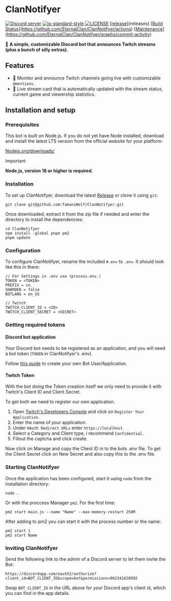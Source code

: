 # ClanNotifyer
[![Discord server](https://img.shields.io/discord/720746186788831323?color=%237289da&label=discord%20server&logo=discord)](https://discord.gg/cFyC9pmanj)
[![js-standard-style](https://img.shields.io/badge/code%20style-standard-brightgreen.svg?style=flat-square)](https://github.com/feross/standard)
[![LICENSE](https://img.shields.io/github/license/EternalClan/ClanNotifyer?style=flat-square)](LICENSE)
[[release](https://img.shields.io/github/v/release/EternalClan/ClanNotifyer?include_prereleases&display_name=release&style=flat-square)](releases)
[[Build Status](https://github.com/EternalClan/ClanNotifyer/workflows/Node.js%20CI/badge.svg)](https://github.com/EternalClan/ClanNotifyer/actions)
[[Maintenance](https://img.shields.io/maintenance/yes/2024?style=flat-square)](https://github.com/EternalClan/ClanNotifyer/graphs/commit-activity)

🤖 **A simple, customizable Discord bot that announces Twitch streams (plus a bunch of silly extras).**

## Features

 - 📢 Monitor and announce Twitch channels going live with customizable `@mentions`.
 - 🔴 Live stream card that is automatically updated with the stream status, current game and viewership statistics.

## Installation and setup

### Prerequisites

This bot is built on Node.js. If you do not yet have Node installed, download and install the latest LTS version from the official website for your platform:

[Nodejs.org/downloads/](https://nodejs.org/en/download/)

> [!IMPORTANT]
> **Node.js, version 18 or higher is required.**

### Installation

To set up ClanNotifyer, download the latest [Release](https://github.com/EternalClan/ClanNotifyer/releases) or clone it using `git`:

    git clone git@github.com:TamaniWolf/ClanNotifyer.git
    
Once downloaded, extract it from the zip file if needed and enter the directory to install the dependencies:

    cd ClanNotifyer
    npm install -global pnpm pm2
    pnpm update

### Configuration
 
To configure ClanNotifyer, rename the included `#.env` to `.env`. It should look like this in there:

```.env
// For Settings in .env use (process.env.) 
TOKEN = <TOKEN>
PREFIX = cn.
SHARDED = false
BOTLANG = en_US

// Twitch
TWITCH_CLIENT_ID = <ID>
TWITCH_CLIENT_SECRET = <SECRET>
```

### Getting required tokens

#### Discord bot application
Your Discord bot needs to be registered as an application, and you will need a bot token  (`TOKEN` in ClanNotifyer's .env).

Follow [this guide](https://github.com/reactiflux/discord-irc/wiki/Creating-a-discord-bot-&-getting-a-token) to create your own Bot User/Application.

<!--
#### Twitch token - Manually
> [!NOTE]
> This part is only for Educational use and is not necessary for the operation of the bot.

There are two ways to get your token from Twitch.
1. Using https://twitchtokengenerator.com/ to create an OAuth token for the API.**

2. Using.
You can also begin the authorization flow by completing the authorization prompt yourself:
 
```
https://id.twitch.tv/oauth2/authorize?client_id=<YOUR_CLIENT_ID_HERE>&response_type=token&redirect_uri=http://localhost
```

Alternatively, you can register your own application in the [Twitch Developers Console](https://dev.twitch.tv/console/apps).

Please note that your OAuth token is always tied to a specific Client ID.
-->
#### Twitch Token
With the bot doing the Token creation itself we only need to provide it with Twitch's Client ID and Client Secret.

To get both we need to register our own application.
1. Open [Twitch's Developers Console](https://dev.twitch.tv/console/apps) and click on `Register Your Application`.
2. Enter the name of your application.
3. Under `OAuth Redirect URLs` enter `https://localhost`.
4. Select a Category and Client type, i recommend `Confidential`.
5. Fillout the captcha and click create.

Now click on Manage and copy the Client ID in to the bots .env file.
To get the Client Secret click on New Secret and also copy this to the .env file.

### Starting ClanNotifyer

Once the application has been configured, start it using `node` from the installation directory:

    node .

Or with the proccess Manager `pm2`.
For the first time:

    pm2 start main.js --name "Name" --max-memory-restart 250M

After adding to pm2 you can start it with the process number or the name:

    pm2 start 1
    pm2 start Name
  
### Inviting ClanNotifyer

Send the following link to the admin of a Discord server to let them invite the Bot:

  `https://discordapp.com/oauth2/authorize?client_id=BOT_CLIENT_ID&scope=bot&permissions=962341628992`
  
Swap `BOT_CLIENT_ID` in the URL above for your Discord app's client id, which you can find in the app details.
